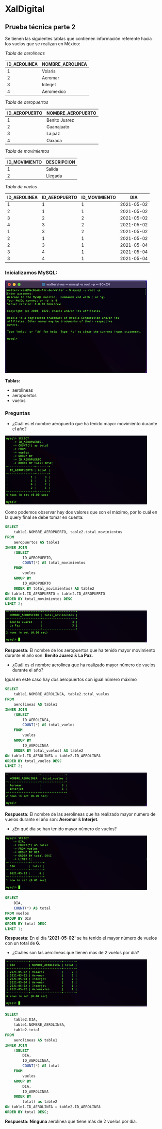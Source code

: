 # XalDigital
## Prueba técnica parte 2

Se tienen las siguientes tablas que contienen información referente hacia los vuelos que se realizan en México:

*Tabla de aerolíneas*

|ID_AEROLINEA|NOMBRE_AEROLINEA|
|:---|:------------|
|  1 |Volaris      | 
|  2 |Aeromar      |
|  3 |Interjet     |
|  4 |Aeromexico   |

*Tabla de aeropuertos*

|  ID_AEROPUERTO |  NOMBRE_AEROPUERTO|
|----------------|-------------------|
|  1             |Benito Juarez      |
|  2             |Guanajuato         |
|  3             |La paz             |
|  4             |Oaxaca             |


*Tabla de movimientos*

|ID_MOVIMIENTO|DESCRIPCION|
|-------------|-----------|
|1            |Salida     |
|2            |Llegada    |

*Tabla de vuelos*

|ID_AEROLINEA|ID_AEROPUERTO|ID_MOVIMIENTO|DIA|
|---|---|---|----|
|1|1|1|2021-05-02|
|2|1|1|2021-05-02|
|3|2|2|2021-05-02|
|4|3|2|2021-05-02|
|1|3|2|2021-05-02|
|2|1|1|2021-05-02|
|2|3|1|2021-05-04|
|3|4|1|2021-05-04|
|3|4|1|2021-05-04|


### Inicializamos MySQL:

![MySQl_start](terminal_ss/01.png)

**Tablas:**

- aerolineas
- aeropuertos
- vuelos

### Preguntas

- ¿Cuál es el nombre aeropuerto que ha tenido mayor movimiento durante el año?

![MySQl_start](terminal_ss/05.png)

Como podemos observar hay dos valores que son el máximo, por lo cuál en la query final se debe tomar en cuenta:

``` sql
SELECT 
	table1.NOMBRE_AEROPUERTO, table2.total_movimientos
FROM 
	aeropuertos AS table1
INNER JOIN
	(SELECT
		ID_AEROPUERTO,
		COUNT(*) AS total_movimientos
	FROM
		vuelos
	GROUP BY 
		ID_AEROPUERTO
	ORDER BY total_movimientos) AS table2
ON table1.ID_AEROPUERTO = table2.ID_AEROPUERTO
ORDER BY total_movimientos DESC 
LIMIT 2;
```
![MySQl_start](terminal_ss/06.png)

**Respuesta:** El nombre de los aeropuertos que ha tenido mayor movimiento durante el año son: **Benito Juarez** & **La Paz**.

-  ¿Cuál es el nombre aerolínea que ha realizado mayor número de vuelos durante
el año?

Igual en este caso hay dos aeropuertos con igual número máximo

```sql
SELECT 
	table1.NOMBRE_AEROLINEA, table2.total_vuelos
FROM 
	aerolineas AS table1
INNER JOIN
	(SELECT
		ID_AEROLINEA,
		COUNT(*) AS total_vuelos
	FROM
		vuelos
	GROUP BY 
		ID_AEROLINEA
	ORDER BY total_vuelos) AS table2
ON table1.ID_AEROLINEA = table2.ID_AEROLINEA
ORDER BY total_vuelos DESC
LIMIT 2;
```
![MySQl_start](terminal_ss/07.png)

**Respuesta:** El nombre de las aerolíneas que ha realizado mayor número de vuelos durante el año son: **Aeromar** & **Interjet**.

- ¿En qué día se han tenido mayor número de vuelos?

![MySQl_start](terminal_ss/08.png)

```sql
SELECT 
	DIA, 
	COUNT(*) AS total  
FROM vuelos 
GROUP BY DIA
ORDER BY total DESC
LIMIT 1;
```
**Respuesta:** En el día **'2021-05-02'** se ha tenido el mayor número de vuelos con un total de **6**.

- ¿Cuáles son las aerolíneas que tienen mas de 2 vuelos por día?

![MySQl_start](terminal_ss/09.png)

```sql
SELECT 
	table2.DIA, 
	table1.NOMBRE_AEROLINEA, 
	table2.total
FROM 
	aerolineas AS table1
INNER JOIN
	(SELECT 
		DIA,
		ID_AEROLINEA,
		COUNT(*) AS total
	FROM
		vuelos
	GROUP BY
		DIA,
		ID_AEROLINEA
	ORDER BY
		total) as table2
ON table1.ID_AEROLINEA = table2.ID_AEROLINEA
ORDER BY total DESC;
```
**Respuesta:** **Ninguna** aerolínea que tiene más de 2 vuelos por día.



